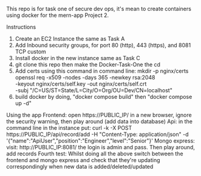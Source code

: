 This repo is for task one of secure dev ops, it's mean to create containers using docker for the mern-app Project 2.

Instructions
1. Create an EC2 Instance the same as Task A
2. Add Inbound security groups, for port 80 (http), 443 (https), and 8081 TCP custom
3. Install docker in the new instance same as Task C
4. git clone this repo then make the Docker-Task-One the cd
5. Add certs using this command in command line: mkdir -p nginx/certs
openssl req -x509 -nodes -days 365 -newkey rsa:2048 \
  -keyout nginx/certs/self.key -out nginx/certs/self.crt \
  -subj "/C=US/ST=State/L=City/O=Org/OU=Dev/CN=localhost"
6. build docker by doing, "docker compose build" then "docker compose up -d"


Using the app
Frontend: open https://PUBLIC_IP/ in a new browser, ignore the security warning, then play around (add data into database)
Api: in the command line in the instance put: curl -k -X POST https://PUBLIC_IP/api/record/add -H "Content-Type: application/json" -d '{"name":"ApiUser","position":"Engineer","level":"Senior"}'
Mongo express: visit: http://PUBLIC_IP:8081/ the login is admin and pass. Then play around, add records
Fourth test: Whilst doing all the above switch between the frontend and mongo express and check that they're updating correspondingly when new data is added/deleted/updated
